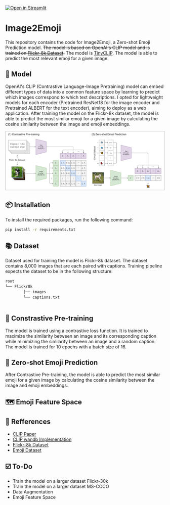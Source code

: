 [![Open in Streamlit](https://static.streamlit.io/badges/streamlit_badge_black_white.svg)](https://image2emoji.streamlit.app/)

# Image2Emoji

This repository contains the code for Image2Emoji, a Zero-shot Emoji Prediction model. ~~The model is based on OpenAI's CLIP model and is trained on [Flickr-8k Dataset](https://www.kaggle.com/datasets/adityajn105/flickr8k).~~ The model is [TinyCLIP](wkcn/TinyCLIP-ViT-8M-16-Text-3M-YFCC15M). The model is able to predict the most relevant emoji for a given image.

## 📎 Model
OpenAI's CLIP (Contrastive Language-Image Pretraining) model can embed different types of data into a common feature space by learning to predict which images correspond to which text descriptions.
I opted for lightweight models for each encoder (Pretrained ResNet18 for the image encoder and Pretrained ALBERT for the text encoder), aiming to deploy as a web application.
After training the model on the Flickr-8k dataset, the model is able to predict the most similar emoji for a given image by calculating the cosine similarity between the image and emoji embeddings.

![clip](pictures/clip.png)

## 📦 Installation
To install the required packages, run the following command:
```bash
pip install -r requirements.txt
```

## 📚 Dataset
Dataset used for training the model is Flickr-8k dataset. The dataset contains 8,000 images that are each paired with captions. Training pipeline expects the dataset to be in the following structure:
```bash
root
└── Flickr8k
        ├── images
        └── captions.txt
        
```

## 🏃 Constrastive Pre-training
The model is trained using a contrastive loss function. It is trained to maximize the similarity between an image and its corresponding caption while minimizing the similarity between an image and a random caption. The model is trained for 10 epochs with a batch size of 16.

## 🤔 Zero-shot Emoji Prediction
After Contrastive Pre-training, the model is able to predict the most similar emoji for a given image by calculating the cosine similarity between the image and emoji embeddings.

## 🗺️ Emoji Feature Space


## 📝 Refferences
- [CLIP Paper](https://arxiv.org/abs/2103.00020)
- [CLIP wandb Implementation](https://github.com/soumik12345/clip-lightning)
- [Flickr-8k Dataset](https://www.kaggle.com/datasets/adityajn105/flickr8k)
- [Emoji Dataset](https://huggingface.co/datasets/valhalla/emoji-dataset)

## ☑️ To-Do
- Train the model on a larger dataset Flickr-30k
- Train the model on a larger dataset MS-COCO
- Data Augmentation
- Emoji Feature Space